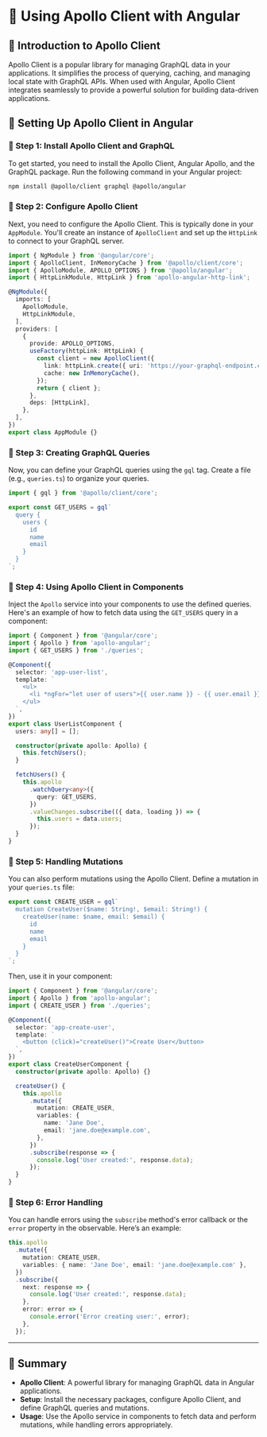 # **🚀 Using Apollo Client with Angular**

## **🔹 Introduction to Apollo Client**  
Apollo Client is a popular library for managing GraphQL data in your applications. It simplifies the process of querying, caching, and managing local state with GraphQL APIs. When used with Angular, Apollo Client integrates seamlessly to provide a powerful solution for building data-driven applications.

## **🔹 Setting Up Apollo Client in Angular**  

### **📌 Step 1: Install Apollo Client and GraphQL**  
To get started, you need to install the Apollo Client, Angular Apollo, and the GraphQL package. Run the following command in your Angular project:

```bash
npm install @apollo/client graphql @apollo/angular
```

### **📌 Step 2: Configure Apollo Client**  
Next, you need to configure the Apollo Client. This is typically done in your `AppModule`. You'll create an instance of `ApolloClient` and set up the `HttpLink` to connect to your GraphQL server.

```typescript
import { NgModule } from '@angular/core';
import { ApolloClient, InMemoryCache } from '@apollo/client/core';
import { ApolloModule, APOLLO_OPTIONS } from '@apollo/angular';
import { HttpLinkModule, HttpLink } from 'apollo-angular-http-link';

@NgModule({
  imports: [
    ApolloModule,
    HttpLinkModule,
  ],
  providers: [
    {
      provide: APOLLO_OPTIONS,
      useFactory(httpLink: HttpLink) {
        const client = new ApolloClient({
          link: httpLink.create({ uri: 'https://your-graphql-endpoint.com/graphql' }),
          cache: new InMemoryCache(),
        });
        return { client };
      },
      deps: [HttpLink],
    },
  ],
})
export class AppModule {}
```

### **📌 Step 3: Creating GraphQL Queries**  
Now, you can define your GraphQL queries using the `gql` tag. Create a file (e.g., `queries.ts`) to organize your queries.

```typescript
import { gql } from '@apollo/client/core';

export const GET_USERS = gql`
  query {
    users {
      id
      name
      email
    }
  }
`;
```

### **📌 Step 4: Using Apollo Client in Components**  
Inject the `Apollo` service into your components to use the defined queries. Here's an example of how to fetch data using the `GET_USERS` query in a component:

```typescript
import { Component } from '@angular/core';
import { Apollo } from 'apollo-angular';
import { GET_USERS } from './queries';

@Component({
  selector: 'app-user-list',
  template: `
    <ul>
      <li *ngFor="let user of users">{{ user.name }} - {{ user.email }}</li>
    </ul>
  `,
})
export class UserListComponent {
  users: any[] = [];

  constructor(private apollo: Apollo) {
    this.fetchUsers();
  }

  fetchUsers() {
    this.apollo
      .watchQuery<any>({
        query: GET_USERS,
      })
      .valueChanges.subscribe(({ data, loading }) => {
        this.users = data.users;
      });
  }
}
```

### **📌 Step 5: Handling Mutations**  
You can also perform mutations using the Apollo Client. Define a mutation in your `queries.ts` file:

```typescript
export const CREATE_USER = gql`
  mutation CreateUser($name: String!, $email: String!) {
    createUser(name: $name, email: $email) {
      id
      name
      email
    }
  }
`;
```

Then, use it in your component:

```typescript
import { Component } from '@angular/core';
import { Apollo } from 'apollo-angular';
import { CREATE_USER } from './queries';

@Component({
  selector: 'app-create-user',
  template: `
    <button (click)="createUser()">Create User</button>
  `,
})
export class CreateUserComponent {
  constructor(private apollo: Apollo) {}

  createUser() {
    this.apollo
      .mutate({
        mutation: CREATE_USER,
        variables: {
          name: 'Jane Doe',
          email: 'jane.doe@example.com',
        },
      })
      .subscribe(response => {
        console.log('User created:', response.data);
      });
  }
}
```

### **📌 Step 6: Error Handling**  
You can handle errors using the `subscribe` method's error callback or the `error` property in the observable. Here’s an example:

```typescript
this.apollo
  .mutate({
    mutation: CREATE_USER,
    variables: { name: 'Jane Doe', email: 'jane.doe@example.com' },
  })
  .subscribe({
    next: response => {
      console.log('User created:', response.data);
    },
    error: error => {
      console.error('Error creating user:', error);
    },
  });
```

---

## **🔹 Summary**  
- **Apollo Client**: A powerful library for managing GraphQL data in Angular applications.
- **Setup**: Install the necessary packages, configure Apollo Client, and define GraphQL queries and mutations.
- **Usage**: Use the Apollo service in components to fetch data and perform mutations, while handling errors appropriately.
